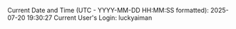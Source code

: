 Current Date and Time (UTC - YYYY-MM-DD HH:MM:SS formatted): 2025-07-20 19:30:27
Current User's Login: luckyaiman
